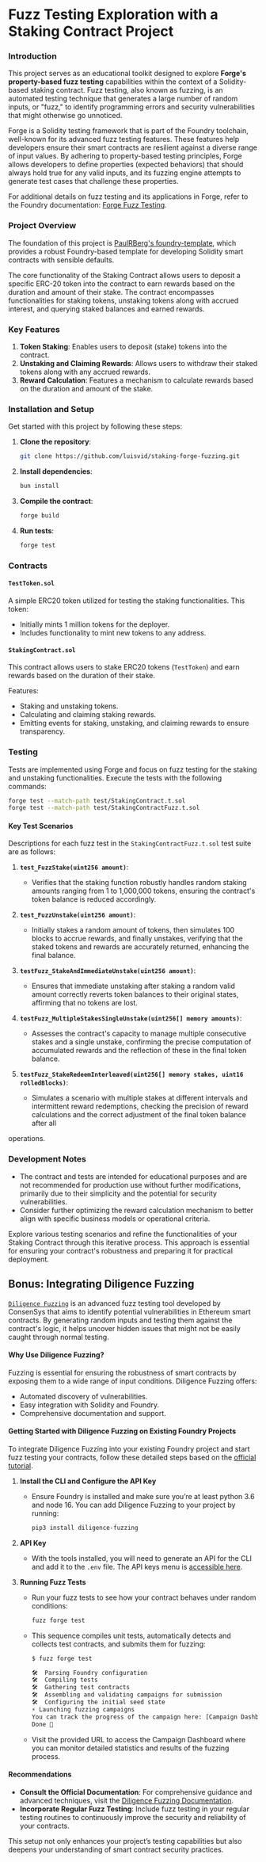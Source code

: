 # Fuzz Testing Exploration with a Staking Contract Project

### Introduction

This project serves as an educational toolkit designed to explore **Forge's property-based fuzz testing** capabilities within the context of a Solidity-based staking contract. Fuzz testing, also known as fuzzing, is an automated testing technique that generates a large number of random inputs, or "fuzz," to identify programming errors and security vulnerabilities that might otherwise go unnoticed.

Forge is a Solidity testing framework that is part of the Foundry toolchain, well-known for its advanced fuzz testing features. These features help developers ensure their smart contracts are resilient against a diverse range of input values. By adhering to property-based testing principles, Forge allows developers to define properties (expected behaviors) that should always hold true for any valid inputs, and its fuzzing engine attempts to generate test cases that challenge these properties.

For additional details on fuzz testing and its applications in Forge, refer to the Foundry documentation: [Forge Fuzz Testing](https://book.getfoundry.sh/forge/fuzz-testing).

### Project Overview

The foundation of this project is [PaulRBerg's foundry-template](https://github.com/PaulRBerg/foundry-template), which provides a robust Foundry-based template for developing Solidity smart contracts with sensible defaults.

The core functionality of the Staking Contract allows users to deposit a specific ERC-20 token into the contract to earn rewards based on the duration and amount of their stake. The contract encompasses functionalities for staking tokens, unstaking tokens along with accrued interest, and querying staked balances and earned rewards.

### Key Features

1. **Token Staking**: Enables users to deposit (stake) tokens into the contract.
2. **Unstaking and Claiming Rewards**: Allows users to withdraw their staked tokens along with any accrued rewards.
3. **Reward Calculation**: Features a mechanism to calculate rewards based on the duration and amount of the stake.

### Installation and Setup

Get started with this project by following these steps:

1. **Clone the repository**:
   ```bash
   git clone https://github.com/luisvid/staking-forge-fuzzing.git
   ```

2. **Install dependencies**:
   ```bash
   bun install
   ```

3. **Compile the contract**:
   ```bash
   forge build
   ```

4. **Run tests**:
   ```bash
   forge test
   ```

### Contracts

#### `TestToken.sol`

A simple ERC20 token utilized for testing the staking functionalities. This token:
- Initially mints 1 million tokens for the deployer.
- Includes functionality to mint new tokens to any address.

#### `StakingContract.sol`

This contract allows users to stake ERC20 tokens (`TestToken`) and earn rewards based on the duration of their stake.

Features:
- Staking and unstaking tokens.
- Calculating and claiming staking rewards.
- Emitting events for staking, unstaking, and claiming rewards to ensure transparency.

### Testing

Tests are implemented using Forge and focus on fuzz testing for the staking and unstaking functionalities. Execute the tests with the following commands:

```bash
forge test --match-path test/StakingContract.t.sol
forge test --match-path test/StakingContractFuzz.t.sol
```

#### Key Test Scenarios

Descriptions for each fuzz test in the `StakingContractFuzz.t.sol` test suite are as follows:

1. **`test_FuzzStake(uint256 amount)`**:
   - Verifies that the staking function robustly handles random staking amounts ranging from 1 to 1,000,000 tokens, ensuring the contract's token balance is reduced accordingly.

2. **`test_FuzzUnstake(uint256 amount)`**:
   - Initially stakes a random amount of tokens, then simulates 100 blocks to accrue rewards, and finally unstakes, verifying that the staked tokens and rewards are accurately returned, enhancing the final balance.

3. **`testFuzz_StakeAndImmediateUnstake(uint256 amount)`**:
   - Ensures that immediate unstaking after staking a random valid amount correctly reverts token balances to their original states, affirming that no tokens are lost.

4. **`testFuzz_MultipleStakesSingleUnstake(uint256[] memory amounts)`**:
   - Assesses the contract's capacity to manage multiple consecutive stakes and a single unstake, confirming the precise computation of accumulated rewards and the reflection of these in the final token balance.

5. **`testFuzz_StakeRedeemInterleaved(uint256[] memory stakes, uint16 rolledBlocks)`**:
   - Simulates a scenario with multiple stakes at different intervals and intermittent reward redemptions, checking the precision of reward calculations and the correct adjustment of the final token balance after all

 operations.

### Development Notes

- The contract and tests are intended for educational purposes and are not recommended for production use without further modifications, primarily due to their simplicity and the potential for security vulnerabilities.
- Consider further optimizing the reward calculation mechanism to better align with specific business models or operational criteria.

Explore various testing scenarios and refine the functionalities of your Staking Contract through this iterative process. This approach is essential for ensuring your contract's robustness and preparing it for practical deployment.

## Bonus: Integrating Diligence Fuzzing

[`Diligence Fuzzing`](https://consensys.io/diligence/fuzzing/) is an advanced fuzz testing tool developed by ConsenSys that aims to identify potential
vulnerabilities in Ethereum smart contracts. By generating random inputs and testing them against the contract's logic,
it helps uncover hidden issues that might not be easily caught through normal testing.

#### Why Use Diligence Fuzzing?

Fuzzing is essential for ensuring the robustness of smart contracts by exposing them to a wide range of input
conditions. Diligence Fuzzing offers:

- Automated discovery of vulnerabilities.
- Easy integration with Solidity and Foundry.
- Comprehensive documentation and support.

#### Getting Started with Diligence Fuzzing on Existing Foundry Projects

To integrate Diligence Fuzzing into your existing Foundry project and start fuzz testing your contracts, follow these
detailed steps based on the
[official tutorial](https://fuzzing-docs.diligence.tools/getting-started/fuzzing-foundry-projects).

1. **Install the CLI and Configure the API Key**
   - Ensure Foundry is installed and make sure you’re at least python 3.6 and node 16. You can add Diligence Fuzzing to
     your project by running:
     ```bash
     pip3 install diligence-fuzzing
     ```
2. **API Key**

   - With the tools installed, you will need to generate an API for the CLI and add it to the `.env` file. The API keys
     menu is [accessible here](https://fuzzing.diligence.tools/keys).

3. **Running Fuzz Tests**

   - Run your fuzz tests to see how your contract behaves under random conditions:
     ```bash
     fuzz forge test
     ```
   - This sequence compiles unit tests, automatically detects and collects test contracts, and submits them for fuzzing:

     ```bash
     $ fuzz forge test

     🛠️  Parsing Foundry configuration
     🛠️  Compiling tests
     🛠️  Gathering test contracts
     🛠️  Assembling and validating campaigns for submission
     🛠️  Configuring the initial seed state
     ⚡️ Launching fuzzing campaigns
     You can track the progress of the campaign here: [Campaign Dashboard](https://fuzzing.diligence.tools/campaigns/cmp_ffcd3abf6b0640598c7cc7e436717xxx)
     Done 🎉
     ```

   - Visit the provided URL to access the Campaign Dashboard where you can monitor detailed statistics and results of
     the fuzzing process.

#### Recommendations

- **Consult the Official Documentation**: For comprehensive guidance and advanced techniques, visit the
  [Diligence Fuzzing Documentation](https://fuzzing-docs.diligence.tools/getting-started/fuzzing-foundry-projects).
- **Incorporate Regular Fuzz Testing**: Include fuzz testing in your regular testing routines to continuously improve
  the security and reliability of your contracts.

This setup not only enhances your project’s testing capabilities but also deepens your understanding of smart contract
security practices.
